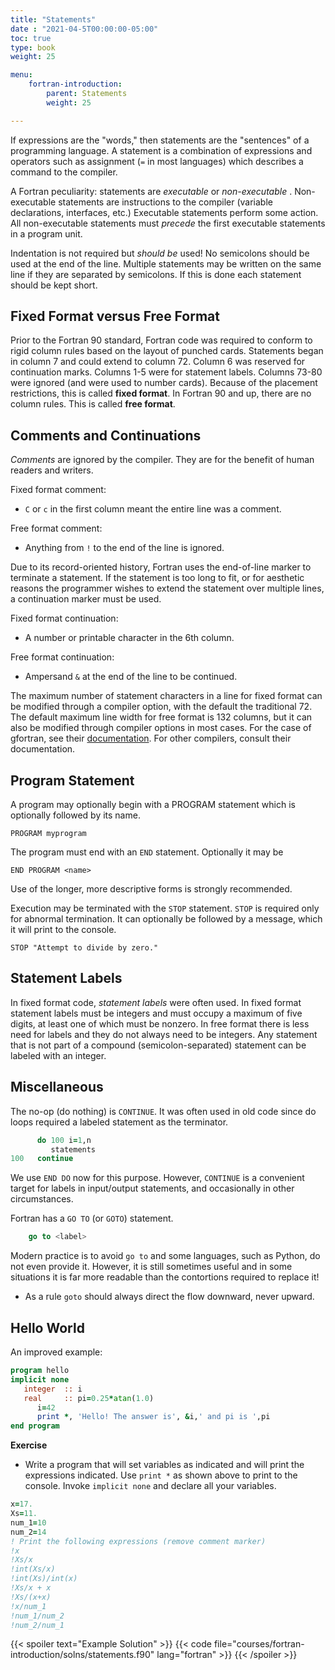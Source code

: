 ```yaml
---
title: "Statements"
date : "2021-04-5T00:00:00-05:00"
toc: true
type: book
weight: 25

menu:
    fortran-introduction:
        parent: Statements
        weight: 25

---
```


If expressions are the "words," then statements are the "sentences" of a programming language.  A statement is a combination of expressions and operators such as assignment (`=` in most languages) which describes a command to the compiler.

A Fortran peculiarity: statements are _executable_ or _non-executable_ .  Non-executable statements are instructions to the compiler (variable declarations, interfaces, etc.)  Executable statements perform some action. All non-executable statements must _precede_ the first executable statements in a program unit.

Indentation is not required but _should be_ used!
No semicolons should be used at the end of the line.
Multiple statements may be written on the same line if they are separated by semicolons.  If this is done each statement should be kept short.

## Fixed Format versus Free Format

Prior to the Fortran 90 standard, Fortran code was required to conform to rigid column rules based on the layout of punched cards.
Statements began in column 7 and could extend to column 72.  Column 6 was reserved for continuation marks.  Columns 1-5 were for statement labels.  Columns 73-80 were ignored (and were used to number cards).  Because of the placement restrictions, this is called **fixed format**.
In Fortran 90 and up, there are no column rules.  This is called **free format**.

## Comments and Continuations

_Comments_ are ignored by the compiler.  They are for the benefit of human readers and writers.

Fixed format comment:
  * `C` or `c` in the first column meant the entire line was a comment.

Free format comment:
  * Anything from `!` to the end of the line is ignored.

Due to its record-oriented history, Fortran uses the end-of-line marker to terminate a statement.  If the statement is too long to fit, or for aesthetic reasons the programmer wishes to extend the statement over multiple lines, a continuation marker must be used.

Fixed format continuation:
  * A number or printable character in the 6th column.

Free format continuation:
  * Ampersand `&` at the end of the line to be continued.

The maximum number of statement characters in a line for fixed format can be modified through a compiler option, with the default the traditional 72.  The default maximum line width for free format is 132 columns, but it can also be modified through compiler options in most cases.  For the case of gfortran, see their [documentation](https://gcc.gnu.org/onlinedocs/gcc-4.2.1/gfortran/Fortran-Dialect-Options.html).  For other compilers, consult their documentation.

## Program Statement

A program may optionally begin with a PROGRAM statement which is optionally followed by its name.
```
PROGRAM myprogram
```
The program must end with an `END` statement.  Optionally it may be
```
END PROGRAM <name>
```
Use of the longer, more descriptive forms is strongly recommended.

Execution may be terminated with the `STOP` statement. `STOP` is required only for abnormal termination.  It can optionally be followed by a message, which it will print to the console.
```
STOP "Attempt to divide by zero."
```

## Statement Labels

In fixed format code, _statement labels_ were often used.
In fixed format statement labels must be integers and must occupy a maximum of five digits, at least one of which must be nonzero.
In free format there is less need for labels and they do not always need to be integers.
Any statement that is not part of a compound (semicolon-separated) statement can be labeled with an integer.

## Miscellaneous

The no-op (do nothing) is `CONTINUE`.
It was often used in old code since do loops required a labeled statement as the terminator.
```fortran
      do 100 i=1,n
         statements
100   continue
```
We use `END DO` now for this purpose.  However, `CONTINUE` is a convenient 
target for labels in input/output statements, and occasionally in other circumstances.

Fortran has a `GO TO` (or `GOTO`) statement.
```fortran
    go to <label>
```
Modern practice is to avoid `go to` and some languages, such as Python, do not even provide it.  However, it is still sometimes useful and in some situations 
it is far more readable than the contortions required to replace it!
* As a rule `goto` should always direct the flow downward, never upward.

## Hello World
An improved example:
```fortran
program hello
implicit none
   integer  :: i
   real     :: pi=0.25*atan(1.0)
      i=42
      print *, 'Hello! The answer is', &i,' and pi is ',pi
end program
```

**Exercise**
* Write a program that will set variables as indicated and will print the expressions indicated.  Use `print *` as shown above to print to the console. Invoke 
`implicit none` and declare all your variables.
```fortran
x=17.
Xs=11.
num_1=10
num_2=14
! Print the following expressions (remove comment marker)
!x
!Xs/x
!int(Xs/x)
!int(Xs)/int(x)
!Xs/x + x
!Xs/(x+x)
!x/num_1
!num_1/num_2
!num_2/num_1
```

{{< spoiler text="Example Solution" >}}
{{< code file="courses/fortran-introduction/solns/statements.f90" lang="fortran" >}}
{{< /spoiler >}}

